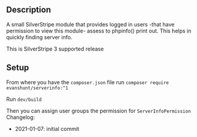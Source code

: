 ## Description

A small SilverStripe module that provides logged in users -that have permission to view this module- assess to phpinfo() print out. This helps in quickly finding server info.

This is SilverStripe 3 supported release

## Setup

From where you have the `composer.json` file run `composer require evanshunt/serverinfo:^1`

Run `dev/build`

Then you can assign user groups the permission for `ServerInfoPermission`
Changelog:

- 2021-01-07: initial commit
